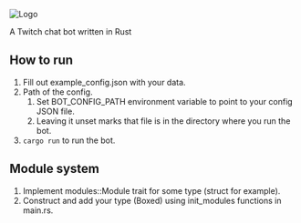 ![Logo](https://i.nuuls.com/9BHHC.png)

A Twitch chat bot written in Rust

## How to run
1. Fill out example_config.json with your data.
2. Path of the config.
   1. Set BOT_CONFIG_PATH environment variable to point to your config JSON file.
   2. Leaving it unset marks that file is in the directory where you run the bot.
3. `cargo run` to run the bot.

## Module system
1. Implement modules::Module trait for some type (struct for example).
2. Construct and add your type (Boxed) using init_modules functions in main.rs.
